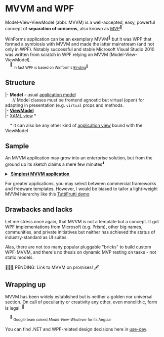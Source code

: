 # MVVM and WPF

Model-View-ViewModel (abbr. MVVM) is a well-accepted, easy, powerful concept of __separation of concerns__, also known as [MVP](https://martinfowler.com/eaaDev/uiArchs.html)<sup>🔗</sup>.

WinForms application can be an exemplary MVVM<sup>:wrench:</sup> but it was WPF that formed a symbiosis with MVVM and made the latter mainstream (and not only in WPF). Notably successful and stable Microsoft Visual Studio&nbsp;2010 was written from scratch in WPF relying on MVVM (Model-View-ViewModel).\
&nbsp;&nbsp;&nbsp;&nbsp;<sup>:wrench:</sup>&nbsp;<sub>In fact WPF is based on Winform's [Binding](https://learn.microsoft.com/en-us/dotnet/api/system.windows.forms.binding)<sup>🔗</sup></sub>

## Structure

|- __Model__  - usual [application model](../../../../../software/README+/design/parts/README+/app-model.md)\
&nbsp;&nbsp;&nbsp;&nbsp;&nbsp;&nbsp;// Model classes must be frontend agnostic but virtual (open) for adapting in presentation (e.g. `virtual` props and methods.\
|- [__ViewModel__](README+/wpf_mvvm-viewmodel.md)\
|- [XAML view](../wpf-xaml_view.md) *

&nbsp;&nbsp;&nbsp;&nbsp;* It can also be any other kind of [application view](../../../../../software/README+/design/parts/README+/app-view.md) bound with the ViewModel

## Sample

An MVVM application may grow into an enterprise solution, but from the ground up its sketch claims a mere few minutes<sup>:arrow_down:</sup>

<details>
<summary><b><ins>&nbsp;Simplest MVVM application&nbsp;</ins></b></summary>
&nbsp;

![sketch of WPF app](../../../../../pencraft/README+/_rsc/_img/recipes/wpf-app_sketch.jpg)

<sup>:arrow_down:</sup>&nbsp;<sub>Project of Microsoft Visual Studio</sub>
</details>

For greater applications, you may select between commercial frameworks and freeware templates. However, I would be biased to tailor a light-weight MVVM hierarchy like this [TuttiFrutti demo](https://github.com/Kyriosity/use-dev/tree/main/src/TuttiFrutti/TuttiFruttiDemo)

## Drawbacks and lacks

Let me stress once again, that MVVM is not a template but a concept. It got  WPF implementations from Microsoft (e.g. Prism), other big names, communities, and private initiatives but neither has achieved the status of industry-standard as UI suites.

Alas, there are not too many popular pluggable "bricks" to build custom WPF-MVVM, and there's no thesis on dynamic MVP resting on tasks - not static models.

🚧🚧🚧 PENDING: Link to MVVM on promises! 🖋️

## Wrapping up

MVVM has been widely established but is neither a golden nor universal section. On call of peculiarity or creativity any other, even monolithic, form is legal.&nbsp;<sup>:triangular_ruler:</sup>

&nbsp;&nbsp;&nbsp;&nbsp;<sup>:triangular_ruler:</sup><sub>&nbsp;Google team coined *Model-View-Whatever* for its Angular</sub>

You can find .NET and WPF-related design decisions here in [use-dev](https://github.com/Kyriosity/use-dev/tree/main/src/TuttiFrutti/).

